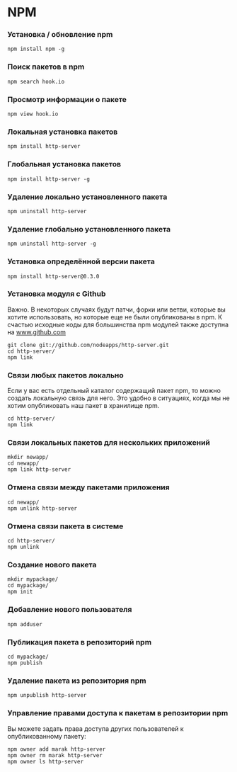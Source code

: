 # NPM

### Установка / обновление npm

    npm install npm -g

### Поиск пакетов в npm

    npm search hook.io

### Просмотр информации о пакете

    npm view hook.io

### Локальная установка пакетов

    npm install http-server

### Глобальная установка пакетов

    npm install http-server -g

### Удаление локально установленного пакета

    npm uninstall http-server

### Удаление глобально установленного пакета

    npm uninstall http-server -g

### Установка определённой версии пакета

    npm install http-server@0.3.0

### Установка модуля с Github
Важно. В некоторых случаях будут патчи, форки или ветви, которые вы хотите использовать, но которые еще не были опубликованы в npm. К счастью исходные коды для большинства npm модулей также доступна на www.github.com

    git clone git://github.com/nodeapps/http-server.git
    cd http-server/
    npm link

### Связи любых пакетов локально
Если у вас есть отдельный каталог содержащий пакет npm, то можно создать локальную связь для него. Это удобно в ситуациях, когда мы не хотим опубликовать наш пакет в хранилище npm.

    cd http-server/
    npm link

### Связи локальных пакетов для нескольких приложений

    mkdir newapp/
    cd newapp/
    npm link http-server

### Отмена связи между пакетами приложения

    cd newapp/
    npm unlink http-server

### Отмена связи пакета в системе

    cd http-server/
    npm unlink

### Создание нового пакета

    mkdir mypackage/
    cd mypackage/
    npm init

### Добавление нового пользователя

    npm adduser

### Публикация пакета в репозиторий npm

    cd mypackage/
    npm publish

### Удаление пакета из репозитория npm

    npm unpublish http-server

### Управление правами доступа к пакетам в репозитории npm
Вы можете задать права доступа других пользователей к опубликованному пакету:

    npm owner add marak http-server
    npm owner rm marak http-server
    npm owner ls http-server
